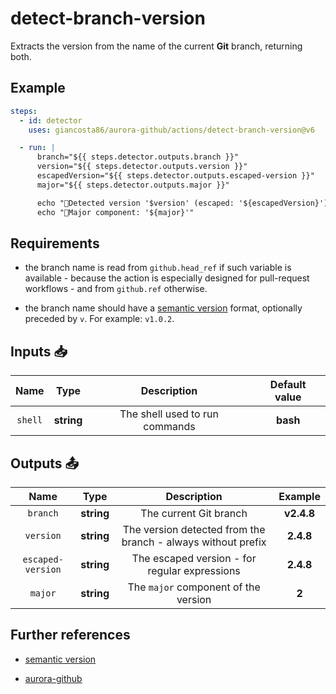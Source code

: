 # detect-branch-version

Extracts the version from the name of the current **Git** branch, returning both.

## Example

```yaml
steps:
  - id: detector
    uses: giancosta86/aurora-github/actions/detect-branch-version@v6

  - run: |
      branch="${{ steps.detector.outputs.branch }}"
      version="${{ steps.detector.outputs.version }}"
      escapedVersion="${{ steps.detector.outputs.escaped-version }}"
      major="${{ steps.detector.outputs.major }}"

      echo "🔎Detected version '$version' (escaped: '${escapedVersion}') from branch '$branch'"
      echo "🔎Major component: '${major}'"
```

## Requirements

- the branch name is read from `github.head_ref` if such variable is available - because the action is especially designed for pull-request workflows - and from `github.ref` otherwise.

- the branch name should have a [semantic version](https://semver.org/) format, optionally preceded by `v`. For example: `v1.0.2`.

## Inputs 📥

|  Name   |    Type    |          Description           | Default value |
| :-----: | :--------: | :----------------------------: | :-----------: |
| `shell` | **string** | The shell used to run commands |   **bash**    |

## Outputs 📤

|       Name        |    Type    |                         Description                          |   Example   |
| :---------------: | :--------: | :----------------------------------------------------------: | :---------: |
|     `branch`      | **string** |                    The current Git branch                    | **v2.4.8**  |
|     `version`     | **string** | The version detected from the branch - always without prefix |  **2.4.8**  |
| `escaped-version` | **string** |        The escaped version - for regular expressions         | **2\.4\.8** |
|      `major`      | **string** |             The `major` component of the version             |    **2**    |

## Further references

- [semantic version](https://semver.org/)

- [aurora-github](../../README.md)
